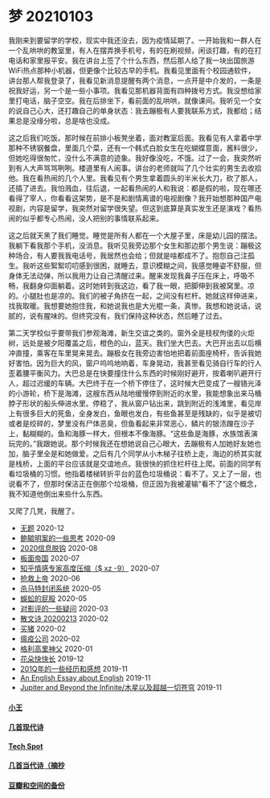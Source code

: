 # 梦 20210103

我刚来到要留学的学校，现实中我还没去，因为疫情延期了。一开始我和一群人在一个乱哄哄的教室里，有人在摆弄换手机号，有的在刷视频，闲谈打趣，有的在打电话和家里报平安。我在讲台上签了个什么东西，然后那人给了我一块出国旅游WiFi热点那种小机器，但更像个比较古早的手机。我看见里面有个校园通软件，讲台那人帮我登录了，我看见新消息提醒有两个消息，一点开是中介发的，一条是祝我好运，另一个是一些小事项。我看见那机器背面有四种拨号方式。我没想给家里打电话，脑子空空。我在后排坐下，看前面的乱哄哄，就像课间。我听见一个女的说自己心大，还打趣自己的单身状态：我去蹦极有人要我联系方式，我都给；结果总是没缘分啦，总是啥也没成。

这之后我们吃饭。那时候在前排小板凳坐着，面对教室后面。我看见有人拿着中学那种不锈钢餐盘，里面几个菜，还有一个韩式白脸女生在吃蝴蝶意面，酱料很少，但她吃得很匆忙，没什么不满意的迹象。我好像没吃，不饿。过了一会，我突然听到有人大声骂骂咧咧。楼道里有人闹事。讲台的老师就叫了几个壮实的男生去收拾他。我在看热闹的几个人里。我看见有个男生拿着圆头的半米长大刀，砍了那人，还插了进去。我怕溅血，往后退，一起看热闹的人和我说：都是假的啦，现在哪还看得了宰人，你看看这架势，是不是和剧情离谱的电视剧像？我开始想那种国产电视剧，内容是留学，我突然对留学很失望。但这到底算是真实发生还是演戏？看热闹的似乎都专心热闹，没人把别的事情联系起来。

这之后就天黑了我们睡觉。睡觉是所有人都在一个大屋子里，床是幼儿园的摆法。我躺下看我那个手机，没消息。我听见我旁边那个女生和那边那个男生说：蹦极这种场合，有人要我我电话号，我居然也会给；但就是啥都成不了。抱怨自己注孤生。我听这些絮絮叨叨感到很困，就睡去，意识模糊之间，我感觉睡姿不舒服，但身体无法动弹，所以我用力让自己清醒过来。醒来发现我鼻子压在床上，呼吸不畅，我翻身仰面躺着。这时她转到我这边，看了我一眼，把脚伸到我被窝里。凉的。小腿肚也是凉的。我们的被子角挤在一起，之间没有栏杆。她就这样伸进来，找我取暖。我想要她抱住我，和她说我也是大光棍一条，真惨。我想和她说话，说腻的，说有腥味的。但终究没有，我们保持这种状态，然后睡了过去。

第二天学校似乎要带我们参观海滩，新生交谊之类的。窗外全是枝杈佝偻的火炬树，远处是被夕阳覆盖之后，橙色的山，蓝天。我们坐大巴去。大巴开出去以后横冲直撞，乘客在车里晃来晃去。蹦极女在我旁边害怕地把着前面座椅杆，告诉我她好害怕。因为巨大的风，窗户呜呜地响着，车身晃动，我甚至看见骑自行车的行人歪着腰平衡风力。大巴总是在快要撞住什么东西的时候刚好避开，按着喇叭避开行人，超过迟缓的车辆。大巴终于在一个桥下停住了，这时候大巴变成了一艘铬光泽的小游轮，桥下是海滩，这艘东西从陆地缓慢停到附近的水里，我能想象出来马桶脖子形状的船头伸进水里。停稳了，我从窗户钻出来，跳到附近的浅滩里，看见岸上有很多巨大的死鱼，全身发白，鱼眼也发白，有些鱼甚至是残缺的，似乎是被切或者是绞碎的，梦里没有尸体恶臭，但鱼看起来非常恶心，鳞片的银渍蹭在沙子上，黏糊糊的。鱼和海豚一样大，但根本不像海豚。“这些鱼是海豚，水族馆表演玩完的。”我跟她说。那个时候我还在想她说自己心眼大，去蹦极有人加她好友她也加，脑子里全是和她做爱。之后有几个同学从小木梯子往桥上走，海边的桥其实就是栈桥，上面的平台应该就是交谊地点。我很快的抓住栏杆往上爬。前面的同学有看垃圾桶的习惯。他指着楼梯转折平台的蓝色垃圾桶说：看不了。又上了一层，也说看不了，但那时保洁正在倒那个垃圾桶，但正因为我被灌输“看不了”这个概念，我不知道他倒出来些什么东西。

又爬了几凳，我醒了。


* [无题](posts/2020-12-28-none.md) 2020-12
* [鲍毓明案的一些思考](posts/2020-08-sh.md) 2020-09
* [2020信息脱钩](posts/2020-08-detach.md) 2020-08
* [板面帝国](posts/2020-07-28-bmatrix.md) 2020-07
* [知乎情感专家高度压缩（$ xz -9）](posts/2020-07-zhihu.md) 2020-07
* [抢救上帝](posts/2020-06-rescue-of-god.md) 2020-06
* [杀马特封闭系统](posts/2020-05-21-closure.md) 2020-05
* [蜈蚣的屁股](posts/2020-05-14-ass.md) 2020-05
* [对影评的一些疑问](posts/2020-03-11-mreview.md) 2020-03
* [散文诗 20200213](posts/2020-02-13-v.md) 2020-02
* [买猪](posts/2020-02-09-pig.md) 2020-02
* [瘟疫公司](posts/2020-02-02-ncov.md) 2020-02
* [格利高里神父](posts/2020-01-05-hl2.md) 2020-01
* [花朵快快长](posts/2019-12-21-none.md) 2019-12
* [201Q年的一些经历和感想](posts/2019-11-30-q.md) 2019-11
* [An English Essay about English](posts/2019-11-english.md) 2019-11
* [Jupiter and Beyond the Infinite/木星以及超越一切苍穹](posts/2019-11-26-idx.md) 2019-11

#### [小王](index_wang.md)

#### [几首现代诗](index_mverse.md)

#### [Tech Spot](index_tech.md)

#### [几首当代诗（摘抄](contemporary/intro.md)

#### [豆瓣和空间的备份](index_history.md)
